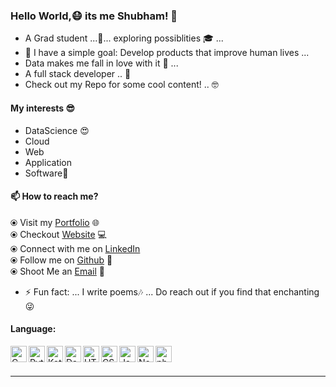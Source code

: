### Hello World,😷 its me Shubham! 👋 

- A Grad student ...👻...   exploring possiblities 🎓 ...
- 👾 I have a simple goal: Develop products that improve human lives ...
- Data makes me fall in love with it 🖤  ...
- A full stack developer .. 🤠
- Check out my Repo for some cool content! .. 🤓

#### My interests 😎
- DataScience 😍
- Cloud
- Web
- Application
- Software🤩

#### 📫 How to reach me? 
  ⦿ Visit my [Portfolio](https://rathod2441996.wixsite.com/mysite) 🌐 <br>
  ⦿ Checkout [Website](http://shankarshubham.uta.cloud/Shankar_portfolio/home.php) 💻 <br>
  ⦿ Connect with me on [LinkedIn](https://www.linkedin.com/in/shubham-shankar-013758198/)  <br>
  ⦿ Follow me on [Github](https://github.com/RATHOD-SHUBHAM) 🤪 <br>
  ⦿ Shoot Me an [Email](mailto:shubham.uta@gmail.com) 💌 <br>

- ⚡ Fun fact: ... I write poems🎶 ... Do reach out if you find that enchanting😜

#### Language:

[<img align="left" alt="C" width="26px" src="https://cdn.iconscout.com/icon/free/png-512/c-programming-569564.png" />](https://devdocs.io/c/)

[<img align="left" alt="Python" width="26px" src="https://i.pinimg.com/originals/8f/ad/12/8fad125b8f6082bdb7deb0aa593dfb49.jpg" />](https://www.python.org/)

[<img align="left" alt="Kotlin" width="26px" src="https://kotlinlang.org/assets/images/open-graph/kotlin_250x250.png" />](https://kotlinlang.org)

[<img align="left" alt="Dart" width="26px" src="https://image.pngaaa.com/400/23400-middle.png" />](https://dart.dev)

[<img align="left" alt="HTML5" width="26px" src="https://pngimage.net/wp-content/uploads/2018/06/png-in-html-6.png" />](https://devdocs.io/html/)

[<img align="left" alt="CSS3" width="26px" src="https://ucarecdn.com/f49e8fc4-876f-49ef-934f-89812fc4125e/" />](https://devdocs.io/css/)

[<img align="left" alt="JavaScript" width="26px" src="https://coryrylan.com/assets/images/posts/types/javascript-1280x960.png" />](https://devdocs.io/javascript/)

[<img align="left" alt="Node.js" width="26px" src="https://i2.wp.com/blog.logrocket.com/wp-content/uploads/2019/10/nodejs.png?fit=1240%2C700&ssl=1" />](https://nodejs.org/en/)

[<img align="left" alt="php" width="26px" src="https://newrelic.com/assets/pages/apm/php/php-elephant-logo-bd4f9d83be8c8563248fe4793f90bae7.png" />](https://www.php.net/docs.php)

<br />
<br />

--- 

